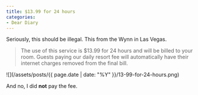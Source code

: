 ```yaml
---
title: $13.99 for 24 hours
categories:
- Dear Diary
---
```


Seriously, this should be illegal. This from the Wynn in Las Vegas.

> The use of this service is $13.99 for 24 hours and will be billed to your room.  Guests paying our daily resort fee will automatically have their internet charges removed from the final bill.

![](/assets/posts/{{ page.date | date: "%Y" }}/13-99-for-24-hours.png)

And no, I did **not** pay the fee.
